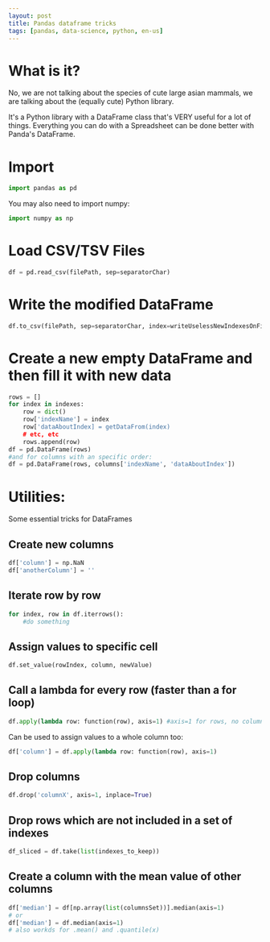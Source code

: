 ```yaml
---
layout: post
title: Pandas dataframe tricks
tags: [pandas, data-science, python, en-us]
---
```


# What is it?

No, we are not talking about the species of cute large asian mammals, we are talking about the (equally cute) Python library. 

It's a Python library with a DataFrame class that's VERY useful for a lot of things.
Everything you can do with a Spreadsheet can be done better with Panda's DataFrame.

# Import
```py
import pandas as pd
```
You may also need to import numpy:
```py
import numpy as np
```
# Load CSV/TSV Files
```py
df = pd.read_csv(filePath, sep=separatorChar)
```
# Write the modified DataFrame
```py
df.to_csv(filePath, sep=separatorChar, index=writeUselessNewIndexesOnFileAndMakeAHugeMess)
```
# Create a new empty DataFrame and then fill it with new data
```py
rows = []
for index in indexes:
    row = dict()
    row['indexName'] = index
    row['dataAboutIndex] = getDataFrom(index)
    # etc, etc
    rows.append(row)
df = pd.DataFrame(rows)
#and for columns with an specific order:
df = pd.DataFrame(rows, columns['indexName', 'dataAboutIndex'])
```

# Utilities:
Some essential tricks for DataFrames

## Create new columns
```py
df['column'] = np.NaN
df['anotherColumn'] = ''
```
## Iterate row by row
```py
for index, row in df.iterrows():
    #do something
```
## Assign values to specific cell
```py
df.set_value(rowIndex, column, newValue)
```
## Call a lambda for every row (faster than a for loop)
```py
df.apply(lambda row: function(row), axis=1) #axis=1 for rows, no columns
```
Can be used to assign values to a whole column too:
```py
df['column'] = df.apply(lambda row: function(row), axis=1)
```
## Drop columns
```py
df.drop('columnX', axis=1, inplace=True)
```
## Drop rows which are not included in a set of indexes
```py
df_sliced = df.take(list(indexes_to_keep))
```
## Create a column with the mean value of other columns
```py
df['median'] = df[np.array(list(columnsSet))].median(axis=1)
# or
df['median'] = df.median(axis=1)
# also workds for .mean() and .quantile(x)
```
